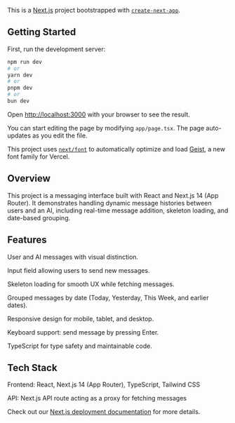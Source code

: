 This is a [Next.js](https://nextjs.org) project bootstrapped with [`create-next-app`](https://nextjs.org/docs/app/api-reference/cli/create-next-app).

## Getting Started

First, run the development server:

```bash
npm run dev
# or
yarn dev
# or
pnpm dev
# or
bun dev
```

Open [http://localhost:3000](http://localhost:3000) with your browser to see the result.

You can start editing the page by modifying `app/page.tsx`. The page auto-updates as you edit the file.

This project uses [`next/font`](https://nextjs.org/docs/app/building-your-application/optimizing/fonts) to automatically optimize and load [Geist](https://vercel.com/font), a new font family for Vercel.

## Overview

This project is a messaging interface built with React and Next.js 14 (App Router). It demonstrates handling dynamic message histories between users and an AI, including real-time message addition, skeleton loading, and date-based grouping.

## Features

User and AI messages with visual distinction.

Input field allowing users to send new messages.

Skeleton loading for smooth UX while fetching messages.

Grouped messages by date (Today, Yesterday, This Week, and earlier dates).

Responsive design for mobile, tablet, and desktop.

Keyboard support: send message by pressing Enter.

TypeScript for type safety and maintainable code.

## Tech Stack

Frontend: React, Next.js 14 (App Router), TypeScript, Tailwind CSS

API: Next.js API route acting as a proxy for fetching messages

Check out our [Next.js deployment documentation](https://nextjs.org/docs/app/building-your-application/deploying) for more details.
